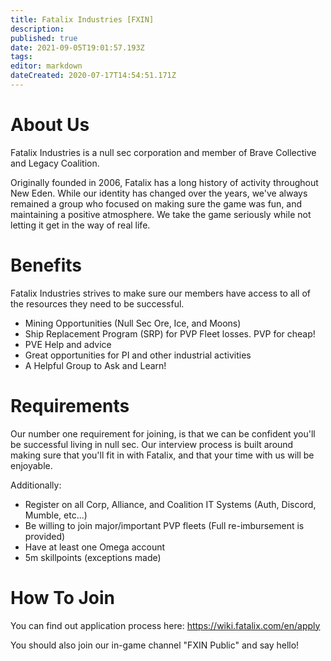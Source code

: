 ```yaml
---
title: Fatalix Industries [FXIN]
description: 
published: true
date: 2021-09-05T19:01:57.193Z
tags: 
editor: markdown
dateCreated: 2020-07-17T14:54:51.171Z
---
```


# About Us
Fatalix Industries is a null sec corporation and member of Brave Collective and Legacy Coalition.

Originally founded in 2006, Fatalix has a long history of activity throughout New Eden. While our identity has changed over the years, we've always remained a group who focused on making sure the game was fun, and maintaining a positive atmosphere. We take the game seriously while not letting it get in the way of real life.

# Benefits
Fatalix Industries strives to make sure our members have access to all of the resources they need to be successful. 
- Mining Opportunities (Null Sec Ore, Ice, and Moons)
- Ship Replacement Program (SRP) for PVP Fleet losses. PVP for cheap!
- PVE Help and advice
- Great opportunities for PI and other industrial activities
- A Helpful Group to Ask and Learn!


# Requirements
Our number one requirement for joining, is that we can be confident you'll be successful living in null sec. Our interview process is built around making sure that you'll fit in with Fatalix, and that your time with us will be enjoyable.

Additionally:
- Register on all Corp, Alliance, and Coalition IT Systems (Auth, Discord, Mumble, etc...)
- Be willing to join major/important PVP fleets (Full re-imbursement is provided)
- Have at least one Omega account
- 5m skillpoints (exceptions made)

# How To Join
You can find out application process here: https://wiki.fatalix.com/en/apply

You should also join our in-game channel "FXIN Public" and say hello!
